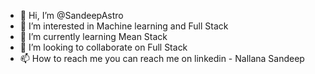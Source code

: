 - 👋 Hi, I’m @SandeepAstro
- 👀 I’m interested in Machine learning and Full Stack
- 🌱 I’m currently learning Mean Stack
- 💞️ I’m looking to collaborate on Full Stack
- 📫 How to reach me 
        you can reach me on linkedin - Nallana Sandeep

<!---
SandeepAstro/SandeepAstro is a ✨ special ✨ repository because its `README.md` (this file) appears on your GitHub profile.
You can click the Preview link to take a look at your changes.
--->
